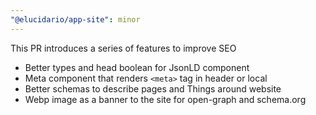 ```yaml
---
"@elucidario/app-site": minor
---
```


This PR introduces a series of features to improve SEO

- Better types and head boolean for JsonLD component
- Meta component that renders `<meta>` tag in header or local
- Better schemas to describe pages and Things around website
- Webp image as a banner to the site for open-graph and schema.org
